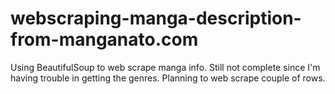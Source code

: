 # webscraping-manga-description-from-manganato.com

Using BeautifulSoup to web scrape manga info. Still not complete since I'm having trouble in getting the genres. Planning to web scrape couple of rows.

